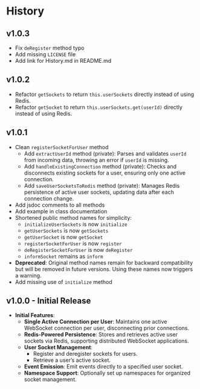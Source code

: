 # History

## v1.0.3

-   Fix `deRegister` method typo
-   Add missing `LICENSE` file
-   Add link for History.md in README.md

## v1.0.2

-   Refactor `getSockets` to return `this.userSockets` directly instead of using Redis.
-   Refactor `getSocket` to return `this.userSockets.get(userId)` directly instead of using Redis.

## v1.0.1

-   Clean `registerSocketForUser` method
    -   Add `extractUserId` method (private): Parses and validates `userId` from incoming data, throwing an error if `userId` is missing.
    -   Add `handleExistingConnection` method (private): Checks and disconnects existing sockets for a user, ensuring only one active connection.
    -   Add `saveUserSocketsToRedis` method (private): Manages Redis persistence of active user sockets, updating data after each connection change.
-   Add jsdoc comments to all methods
-   Add example in class documentation
-   Shortened public method names for simplicity:
    -   `initializeUserSockets` is now `initialize`
    -   `getUserSockets` is now `getSockets`
    -   `getUserSocket` is now `getSocket`
    -   `registerSocketForUser` is now `register`
    -   `deRegisterSocketForUser` is now `deRegister`
    -   `informSocket` remains as `inform`
-   **Deprecated**: Original method names remain for backward compatibility but will be removed in future versions. Using these names now triggers a warning.
-   Add missing use of `initialize` method

## v1.0.0 - Initial Release

-   **Initial Features**:
    -   **Single Active Connection per User**: Maintains one active WebSocket connection per user, disconnecting prior connections.
    -   **Redis-Powered Persistence**: Stores and retrieves active user sockets via Redis, supporting distributed WebSocket applications.
    -   **User Socket Management**:
        -   Register and deregister sockets for users.
        -   Retrieve a user’s active socket.
    -   **Event Emission**: Emit events directly to a specified user socket.
    -   **Namespace Support**: Optionally set up namespaces for organized socket management.
